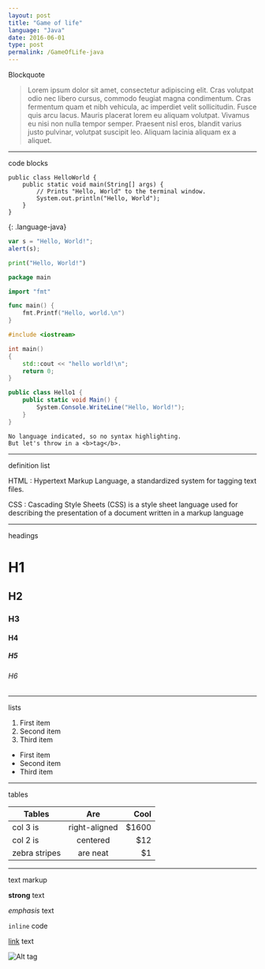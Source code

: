 ```yaml
---
layout: post
title: "Game of life"
language: "Java"
date: 2016-06-01
type: post
permalink: /GameOfLife-java
---
```


Blockquote

> Lorem ipsum dolor sit amet, consectetur adipiscing elit. Cras volutpat odio nec libero cursus, commodo feugiat magna condimentum. Cras fermentum quam et nibh vehicula, ac imperdiet velit sollicitudin. Fusce quis arcu lacus. Mauris placerat lorem eu aliquam volutpat. Vivamus eu nisi non nulla tempor semper. Praesent nisl eros, blandit varius justo pulvinar, volutpat suscipit leo. Aliquam lacinia aliquam ex a aliquet.

---
code blocks

```
public class HelloWorld {
    public static void main(String[] args) {
        // Prints "Hello, World" to the terminal window.
        System.out.println("Hello, World");
    }
}
```
{: .language-java}

```JavaScript
var s = "Hello, World!";
alert(s);
```

```Python
print("Hello, World!")
```

```Go
package main

import "fmt"

func main() {
	fmt.Printf("Hello, world.\n")
}
```

```C++
#include <iostream>

int main()
{
	std::cout << "hello world!\n";
	return 0;
}
```

```C#
public class Hello1 {
	public static void Main() {
		System.Console.WriteLine("Hello, World!");
	}
}
```

```
No language indicated, so no syntax highlighting. 
But let's throw in a <b>tag</b>.
```

---
definition list

HTML
: Hypertext Markup Language, a standardized system for tagging text files.

CSS
: Cascading Style Sheets (CSS) is a style sheet language used for describing the presentation of a document written in a markup language

---
headings

# H1

## H2

### H3

#### H4

##### H5

###### H6

---
lists

1. First item
2. Second item
3. Third item

* First item
* Second item
* Third item

---
tables

| Tables        | Are           | Cool  |
| ------------- |:-------------:| -----:|
| col 3 is      | right-aligned | $1600 |
| col 2 is      | centered      |   $12 |
| zebra stripes | are neat      |    $1 |

---
text markup

**strong** text

_emphasis_ text

`inline` code

[link](http://jekyllrb.com) text

![Alt tag](/path/to/image.jpg)

